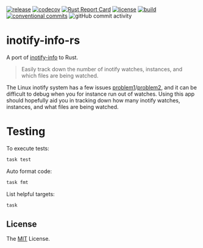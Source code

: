 [![release](https://img.shields.io/github/release/retr0h/inotify-info-rs.svg?style=for-the-badge)](https://github.com/retr0h/inotify-info-rs/releases/latest)
[![codecov](https://img.shields.io/codecov/c/github/retr0h/inotify-info-rs?token=HPZ323ZKBG&style=for-the-badge)](https://codecov.io/gh/retr0h/inotify-info-rs)
[![Rust Report Card](https://rust-reportcard.xuri.me/badge/github.com/retr0h/inotify-info-rs?style=for-the-badge)](https://rust-reportcard.xuri.me/report/github.com/retr0h/inotify-info-rs)
[![license](https://img.shields.io/badge/license-MIT-brightgreen.svg?style=for-the-badge)](LICENSE)
[![build](https://img.shields.io/github/actions/workflow/status/retr0h/inotify-info-rs/rust.yml?style=for-the-badge)](https://github.com/retr0h/inotify-info-rs/actions/workflows/rust.yml)
[![conventional commits](https://img.shields.io/badge/Conventional%20Commits-1.0.0-yellow.svg?style=for-the-badge)](https://conventionalcommits.org)
![gitHub commit activity](https://img.shields.io/github/commit-activity/m/retr0h/inotify-info-rs?style=for-the-badge)

# inotify-info-rs

A port of [inotify-info][] to Rust.

> Easily track down the number of inotify watches, instances, and which
files are being watched.

The Linux inotify system has a few issues [problem1][]/[problem2][], and
it can be difficult to debug when you for instance run out of watches.
Using this app should hopefully aid you in tracking down how many inotify
watches, instances, and what files are being watched.

[inotify-info]: https://github.com/mikesart/inotify-info
[problem1]: https://code.visualstudio.com/docs/setup/linux#_visual-studio-code-is-unable-to-watch-for-file-changes-in-this-large-workspace-error-enospc
[problem2]: https://unix.stackexchange.com/questions/15509/whos-consuming-my-inotify-resources

# Testing

To execute tests:

```bash
task test
```

Auto format code:

```bash
task fmt
```

List helpful targets:

```bash
task
```

## License

The [MIT][] License.

[MIT]: LICENSE
